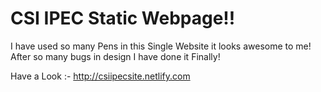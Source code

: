 # CSI IPEC Static Webpage!!

I have used so many Pens in this Single Website it looks awesome to me!
After so many bugs in design I have done it Finally!

Have a Look :- http://csiipecsite.netlify.com
